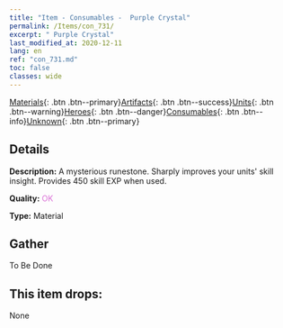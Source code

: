 ```yaml
---
title: "Item - Consumables -  Purple Crystal"
permalink: /Items/con_731/
excerpt: " Purple Crystal"
last_modified_at: 2020-12-11
lang: en
ref: "con_731.md"
toc: false
classes: wide
---
```

 [Materials](/Items/){: .btn .btn--primary}[Artifacts](/Items/Artifacts/){: .btn .btn--success}[Units](/Items/Units/){: .btn .btn--warning}[Heroes](/Items/Heroes/){: .btn .btn--danger}[Consumables](/Items/Consumables/){: .btn .btn--info}[Unknown](/Items/Unknown/){: .btn .btn--primary}

## Details
 **Description:** A mysterious runestone. Sharply improves your units' skill insight. Provides 450 skill EXP when used.

 **Quality:** <span style="color: #DA70D6">OK</span>

 **Type:** Material

## Gather

  To Be Done

## This item drops:

  None

